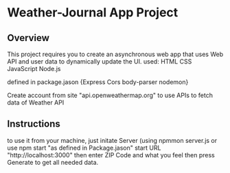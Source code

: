 # Weather-Journal App Project

## Overview
This project requires you to create an asynchronous web app that uses Web API and user data to dynamically update the UI. 
used:
HTML
CSS
JavaScript
Node.js

defined in package.jason
{Express
Cors
body-parser
nodemon}

Create account from site "api.openweathermap.org" to use APIs to fetch data of Weather 
API

## Instructions
to use it from your machine, just initate Server (using npmmon server.js or use npm start "as defined in Package.jason"
start URL "http://localhost:3000" then enter ZIP Code and what you feel then press Generate to get all needed data.
